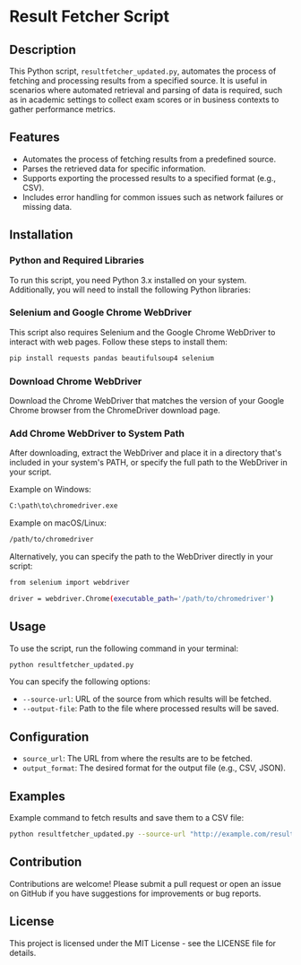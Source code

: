# Result Fetcher Script

## Description
This Python script, `resultfetcher_updated.py`, automates the process of fetching and processing results from a specified source. It is useful in scenarios where automated retrieval and parsing of data is required, such as in academic settings to collect exam scores or in business contexts to gather performance metrics.

## Features
- Automates the process of fetching results from a predefined source.
- Parses the retrieved data for specific information.
- Supports exporting the processed results to a specified format (e.g., CSV).
- Includes error handling for common issues such as network failures or missing data.

## Installation
### Python and Required Libraries
To run this script, you need Python 3.x installed on your system. Additionally, you will need to install the following Python libraries:

### Selenium and Google Chrome WebDriver
This script also requires Selenium and the Google Chrome WebDriver to interact with web pages. Follow these steps to install them:

```bash
pip install requests pandas beautifulsoup4 selenium
```

### Download Chrome WebDriver
Download the Chrome WebDriver that matches the version of your Google Chrome browser from the ChromeDriver download page.

### Add Chrome WebDriver to System Path
After downloading, extract the WebDriver and place it in a directory that's included in your system's PATH, or specify the full path to the WebDriver in your script.

Example on Windows:
```bash
C:\path\to\chromedriver.exe
```

Example on macOS/Linux:
```bash
/path/to/chromedriver
```

Alternatively, you can specify the path to the WebDriver directly in your script:
```bash
from selenium import webdriver

driver = webdriver.Chrome(executable_path='/path/to/chromedriver')
```
## Usage
To use the script, run the following command in your terminal:
```bash
python resultfetcher_updated.py
```
You can specify the following options:
- `--source-url`: URL of the source from which results will be fetched.
- `--output-file`: Path to the file where processed results will be saved.

## Configuration
- `source_url`: The URL from where the results are to be fetched.
- `output_format`: The desired format for the output file (e.g., CSV, JSON).

## Examples
Example command to fetch results and save them to a CSV file:

```bash
python resultfetcher_updated.py --source-url "http://example.com/results" --output-file "results.csv"
```

## Contribution
Contributions are welcome! Please submit a pull request or open an issue on GitHub if you have suggestions for improvements or bug reports.

## License
This project is licensed under the MIT License - see the LICENSE file for details.

